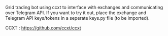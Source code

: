 Grid trading bot using ccxt to interface with exchanges and communicating over Telegram API.
If you want to try it out, place the exchange and Telegram API keys/tokens in a seperate keys.py file (to be imported).

CCXT : https://github.com/ccxt/ccxt
